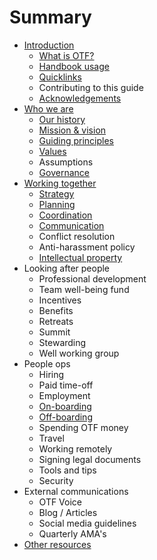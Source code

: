 # Summary

* [Introduction](README.md)
  * [What is OTF?](what-is-otf.md)
  * [Handbook usage](handbook-usage.md)
  * [Quicklinks](quicklinks.md)
  * Contributing to this guide
  * [Acknowledgements](acknowledgements.md)
* [Who we are](chapter1.md)
  * [Our history](our-history.md)
  * [Mission & vision](mission-and-vision.md)
  * [Guiding principles](guiding-principles.md)
  * [Values](values.md)
  * Assumptions
  * [Governance](governance.md)
* [Working together](working-together.md)
  * [Strategy](working-together/strategy.md)
  * [Planning](working-together/planning.md)
  * [Coordination](working-together/coordination.md)
  * [Communication](working-together/communication.md)
  * Conflict resolution
  * Anti-harassment policy
  * [Intellectual property](intellectual-property.md)
* Looking after people
  * Professional development
  * Team well-being fund
  * Incentives
  * Benefits
  * Retreats
  * Summit
  * Stewarding
  * Well working group
* People ops
  * Hiring
  * Paid time-off
  * Employment
  * [On-boarding](working-together/onboarding.md)
  * [Off-boarding](working-together/offboarding.md)
  * Spending OTF money
  * Travel
  * Working remotely
  * Signing legal documents
  * Tools and tips
  * Security
* External communications
  * OTF Voice
  * Blog / Articles
  * Social media guidelines
  * Quarterly AMA's
* [Other resources](other-guides.md)



